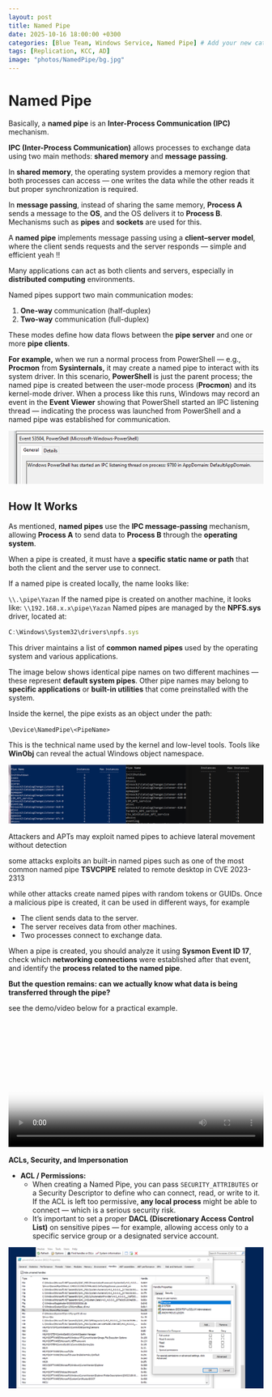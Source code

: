 ```yaml
---
layout: post
title: Named Pipe
date: 2025-10-16 18:00:00 +0300
categories: [Blue Team, Windows Service, Named Pipe] # Add your new categories here
tags: [Replication, KCC, AD]
image: "photos/NamedPipe/bg.jpg"
---
```


# Named Pipe

Basically, a **named pipe** is an **Inter-Process Communication (IPC)** mechanism.

**IPC (Inter-Process Communication)** allows processes to exchange data using two main methods: **shared memory** and **message passing**.

In **shared memory**, the operating system provides a memory region that both processes can access — one writes the data while the other reads it but proper synchronization is required.

In **message passing**, instead of sharing the same memory, **Process A** sends a message to the **OS**, and the OS delivers it to **Process B**. Mechanisms such as **pipes** and **sockets** are used for this.

A **named pipe** implements message passing using a **client–server model**, where the client sends requests and the server responds — simple and efficient yeah !!

Many applications can act as both clients and servers, especially in **distributed computing** environments.

Named pipes support two main communication modes:

1. **One-way** communication (half-duplex)
2. **Two-way** communication (full-duplex)

These modes define how data flows between the **pipe server** and one or more **pipe clients**.

**For example,** when we run a normal process from PowerShell — e.g., **Procmon** from **Sysinternals,** it may create a named pipe to interact with its system driver. In this scenario, **PowerShell** is just the parent process; the named pipe is created between the user-mode process (**Procmon**) and its kernel-mode driver.
When a process like this runs, Windows may record an event in the **Event Viewer** showing that PowerShell started an IPC listening thread — indicating the process was launched from PowerShell and a named pipe was established for communication.

![](photos/NamedPipe/first.png)

## **How It Works**

As mentioned, **named pipes** use the **IPC message-passing** mechanism, allowing **Process A** to send data to **Process B** through the **operating system**.

When a pipe is created, it must have a **specific static name or path** that both the client and the server use to connect.

If a named pipe is created locally, the name looks like:

`\\.\pipe\Yazan`
If the named pipe is created on another machine, it looks like:
`\\192.168.x.x\pipe\Yazan`
Named pipes are managed by the **NPFS.sys** driver, located at:

```jsx
C:\Windows\System32\drivers\npfs.sys
```

This driver maintains a list of **common named pipes** used by the operating system and various applications.

The image below shows identical pipe names on two different machines — these represent **default system pipes**. Other pipe names may belong to **specific applications** or **built-in utilities** that come preinstalled with the system.

Inside the kernel, the pipe exists as an object under the path:

`\Device\NamedPipe\<PipeName>`

This is the technical name used by the kernel and low-level tools. Tools like **WinObj** can reveal the actual Windows object namespace.

![](photos/NamedPipe/second.png)

Attackers and APTs may exploit named pipes to achieve lateral movement without detection

some attacks exploits an built-in named pipes such as one of the most common named pipe  **TSVCPIPE** related to remote desktop in CVE 2023-2313

while other attacks create named pipes with random tokens or GUIDs. Once a malicious pipe is created, it can be used in different ways, for example

- The client sends data to the server.
- The server receives data from other machines.
- Two processes connect to exchange data.

When a pipe is created, you should analyze it using **Sysmon Event ID 17**, check which **networking** **connections** were established after that event, and identify the **process related to the named pipe**.

**But the question remains: can we actually know what data is being transferred through the pipe?** 

see the demo/video below for a practical example.



<video width="100%" height="auto" controls poster="/assets/photos/NamedPipe/first.png">
    <source src="https://youtu.be/mpFQ1ot5pvg?si=k-G-IJNflD4PtG_C" type="video/mp4">
</video>


**ACLs, Security, and Impersonation**

- **ACL / Permissions:**
    - When creating a Named Pipe, you can pass `SECURITY_ATTRIBUTES` or a Security Descriptor to define who can connect, read, or write to it. If the ACL is left too permissive, **any local process** might be able to connect — which is a serious security risk.
    - It’s important to set a proper **DACL (Discretionary Access Control List)** on sensitive pipes — for example, allowing access only to a specific service group or a designated service account.

![](photos/NamedPipe/afterviedo.png)
